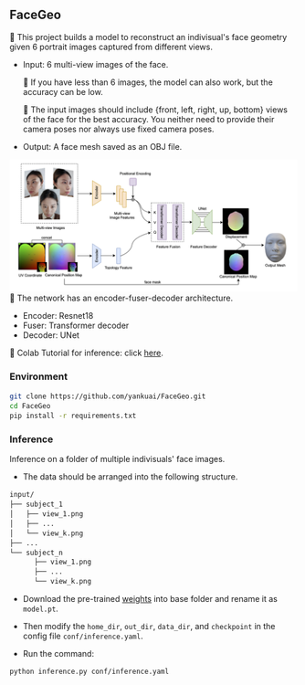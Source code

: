 ## FaceGeo
👶 This project builds a model to reconstruct an indivisual's face geometry given 6 portrait images captured from different views.
- Input: 6 multi-view images of the face. 

    💁 If you have less than 6 images, the model can also work, but the accuracy can be low.

    💁 The input images should include {front, left, right, up, bottom} views of the face for the best accuracy. You neither need to provide their camera poses nor always use fixed camera poses.
- Output: A face mesh saved as an OBJ file.

![network_architecture](data/network.png)
🚀 The network has an encoder-fuser-decoder architecture.
- Encoder: Resnet18
- Fuser: Transformer decoder
- Decoder: UNet

🔔 Colab Tutorial for inference: click [here](https://colab.research.google.com/github/yankuai/FaceGeo/blob/main/FaceGeo-reconstruct-face-geometry-with-cross-attention.ipynb).

### Environment
```sh
git clone https://github.com/yankuai/FaceGeo.git
cd FaceGeo
pip install -r requirements.txt
```
### Inference
Inference on a folder of multiple indivisuals' face images.

- The data should be arranged into the following structure.

```sh
input/
├── subject_1
│   ├── view_1.png
│   ├── ...
│   └── view_k.png
├── ...
└── subject_n
      ├── view_1.png
      ├── ...
      └── view_k.png
```

- Download the pre-trained [weights](https://github.com/yankuai/FaceGeo/releases/download/v1.0.0/model.pt) into base folder and rename it as `model.pt`.

- Then modify the `home_dir`, `out_dir`, `data_dir`, and `checkpoint` in the config file `conf/inference.yaml`.

- Run the command:

```sh
python inference.py conf/inference.yaml
```

